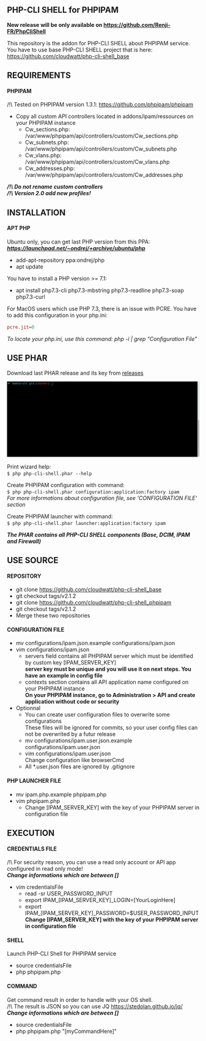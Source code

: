 PHP-CLI SHELL for PHPIPAM
-------------------

__New release will be only available on https://github.com/Renji-FR/PhpCliShell__

This repository is the addon for PHP-CLI SHELL about PHPIPAM service.  
You have to use base PHP-CLI SHELL project that is here: https://github.com/cloudwatt/php-cli-shell_base


REQUIREMENTS
-------------------

#### PHPIPAM
/!\ Tested on PHPIPAM version 1.3.1: https://github.com/phpipam/phpipam
* Copy all custom API controllers located in addons/ipam/ressources on your PHPIPAM instance
    * Cw_sections.php: /var/www/phpipam/api/controllers/custom/Cw_sections.php
	* Cw_subnets.php: /var/www/phpipam/api/controllers/custom/Cw_subnets.php
	* Cw_vlans.php: /var/www/phpipam/api/controllers/custom/Cw_vlans.php
	* Cw_addresses.php: /var/www/phpipam/api/controllers/custom/Cw_addresses.php  

__*/!\ Do not rename custom controllers*__  
__*/!\ Version 2.0 add new profiles!*__


INSTALLATION
-------------------

#### APT PHP
Ubuntu only, you can get last PHP version from this PPA:  
__*https://launchpad.net/~ondrej/+archive/ubuntu/php*__
* add-apt-repository ppa:ondrej/php
* apt update

You have to install a PHP version >= 7.1:
* apt install php7.3-cli php7.3-mbstring php7.3-readline php7.3-soap php7.3-curl  

For MacOS users which use PHP 7.3, there is an issue with PCRE.
You have to add this configuration in your php.ini:
```ini
pcre.jit=0
```
*To locate your php.ini, use this command: php -i | grep "Configuration File"*


## USE PHAR

Download last PHAR release and its key from [releases](https://github.com/cloudwatt/php-cli-shell_phpipam/releases)

![wizard](documentation/readme/wizard.gif)

Print wizard help:  
`$ php php-cli-shell.phar --help`

Create PHPIPAM configuration with command:  
`$ php php-cli-shell.phar configuration:application:factory ipam`  
*For more informations about configuration file, see 'CONFIGURATION FILE' section*

Create PHPIPAM launcher with command:  
`$ php php-cli-shell.phar launcher:application:factory ipam`

__*The PHAR contains all PHP-CLI SHELL components (Base, DCIM, IPAM and Firewall)*__


## USE SOURCE

#### REPOSITORY
* git clone https://github.com/cloudwatt/php-cli-shell_base
* git checkout tags/v2.1.2
* git clone https://github.com/cloudwatt/php-cli-shell_phpipam
* git checkout tags/v2.1.2
* Merge these two repositories

#### CONFIGURATION FILE
* mv configurations/ipam.json.example configurations/ipam.json
* vim configurations/ipam.json
    * servers field contains all PHPIPAM server which must be identified by custom key [IPAM_SERVER_KEY]  
	  __server key must be unique and you will use it on next steps. You have an example in config file__
	* contexts section contains all API application name configured on your PHPIPAM instance  
	  __On your PHPIPAM instance, go to Administration > API and create application without code or security__
* Optionnal
    * You can create user configuration files to overwrite some configurations  
	  These files will be ignored for commits, so your user config files can not be overwrited by a futur release
	* mv configurations/ipam.user.json.example configurations/ipam.user.json
	* vim configurations/ipam.user.json  
	  Change configuration like browserCmd
	* All *.user.json files are ignored by .gitignore

#### PHP LAUNCHER FILE
* mv ipam.php.example phpipam.php
* vim phpipam.php
    * Change [IPAM_SERVER_KEY] with the key of your PHPIPAM server in configuration file


EXECUTION
-------------------

#### CREDENTIALS FILE
/!\ For security reason, you can use a read only account or API app configured in read only mode!  
__*Change informations which are between []*__
* vim credentialsFile
    * read -sr USER_PASSWORD_INPUT
    * export IPAM_[IPAM_SERVER_KEY]_LOGIN=[YourLoginHere]
    * export IPAM_[IPAM_SERVER_KEY]_PASSWORD=$USER_PASSWORD_INPUT  
          __Change [IPAM_SERVER_KEY] with the key of your PHPIPAM server in configuration file__

#### SHELL
Launch PHP-CLI Shell for PHPIPAM service
* source credentialsFile
* php phpipam.php

#### COMMAND
Get command result in order to handle with your OS shell.  
/!\ The result is JSON so you can use JQ https://stedolan.github.io/jq/  
__*Change informations which are between []*__
* source credentialsFile
* php phpipam.php "[myCommandHere]"
